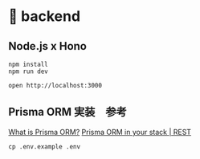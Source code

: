 # 🐋 backend

## Node.js x Hono

```
npm install
npm run dev
```

```
open http://localhost:3000
```

## Prisma ORM 実装　参考

[What is Prisma ORM?](https://www.prisma.io/docs/orm/overview/introduction/what-is-prisma)
[Prisma ORM in your stack | REST](https://www.prisma.io/docs/orm/overview/prisma-in-your-stack/rest)

```
cp .env.example .env
```